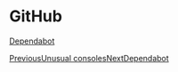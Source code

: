 # GitHub

[Dependabot](/technical/github/dependabot)

[PreviousUnusual consoles](/technical/fly/unusual-consoles)[NextDependabot](/technical/github/dependabot)